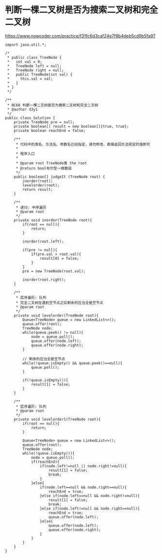 # 判断一棵二叉树是否为搜索二叉树和完全二叉树
https://www.nowcoder.com/practice/f31fc6d3caf24e7f8b4deb5cd9b5fa97

    import java.util.*;
    
    /*
     * public class TreeNode {
     *   int val = 0;
     *   TreeNode left = null;
     *   TreeNode right = null;
     *   public TreeNode(int val) {
     *     this.val = val;
     *   }
     * }
     */
    
    /**
     * NC60 判断一棵二叉树是否为搜索二叉树和完全二叉树
     * @author d3y1
     */
    public class Solution {
        private TreeNode pre = null;
        private boolean[] result = new boolean[]{true, true};
        private boolean reachEnd = false;
    
        /**
         * 代码中的类名、方法名、参数名已经指定，请勿修改，直接返回方法规定的值即可
         *
         * 程序入口
         *
         * @param root TreeNode类 the root
         * @return bool布尔型一维数组
         */
        public boolean[] judgeIt (TreeNode root) {
            inorder(root);
            levelorder(root);
            return result;
        }
    
        /**
         * 递归: 中序遍历
         * @param root
         */
        private void inorder(TreeNode root){
            if(root == null){
                return;
            }
    
            inorder(root.left);
    
            if(pre != null){
                if(pre.val > root.val){
                    result[0] = false;
                }
            }
            pre = new TreeNode(root.val);
    
            inorder(root.right);
        }
    
        /**
         * 层序遍历: 队列
         * 完全二叉树在遇到空节点之后剩余的应当全是空节点
         * @param root
         */
        private void levelorder(TreeNode root){
            Queue<TreeNode> queue = new LinkedList<>();
            queue.offer(root);
            TreeNode node;
            while(queue.peek() != null){
                node = queue.poll();
                queue.offer(node.left);
                queue.offer(node.right);
            }
    
            // 剩余的应当全是空节点
            while(!queue.isEmpty() && queue.peek()==null){
                queue.poll();
            }
    
            if(!queue.isEmpty()){
                result[1] = false;
            }
        }
    
        /**
         * 层序遍历: 队列
         * @param root
         */
        private void levelorder1(TreeNode root){
            if(root == null){
                return;
            }
    
            Queue<TreeNode> queue = new LinkedList<>();
            queue.offer(root);
            TreeNode node;
            while(!queue.isEmpty()){
                node = queue.poll();
                if(reachEnd){
                    if(node.left!=null || node.right!=null){
                        result[1] = false;
                        break;
                    }
                }else{
                    if(node.left==null && node.right==null){
                        reachEnd = true;
                    }else if(node.left==null && node.right!=null){
                        result[1] = false;
                        break;
                    }else if(node.left!=null && node.right==null){
                        reachEnd = true;
                        queue.offer(node.left);
                    }else{
                        queue.offer(node.left);
                        queue.offer(node.right);
                    }
                }
            }
        }
    }
    

